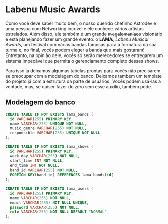 # Labenu Music Awards
Como você deve saber muito bem, o nosso querido chefinho Astrodev é uma pessoa com Networking incrível e ele conhece vários artistas estrelados. Além disso, ele também é um grande ~~megalomaníaco~~ visionário e está planejando fazer um grande evento: o **LAMA**, *Labenu Musical Awards*, um festival  com várias bandas famosas para a formatura da sua turma e, no final, vocês podem eleger a banda que mais gostaram! Entretanto, na opinião dele, vocês só serão merecedores se entregarem um sistema impecável que permita o gerenciamento completo desses shows.

Para isso já deixamos algumas tabelas prontas para vocês não precisarem se preocupar com a modelagem do banco. Deixamos também um template do projeto já com a estrutura da parte de usuários. Vocês podem usá-las a vontade, mas, se quiser fazer do zero sem esse auxílio, também pode.

## Modelagem do banco

```sql
CREATE TABLE IF NOT EXISTS lama_bands (
  id VARCHAR(255) PRIMARY KEY,
  name VARCHAR(255) UNIQUE NOT NULL,
  music_genre VARCHAR(255) NOT NULL,
  responsible VARCHAR(255) UNIQUE NOT NULL 
);

CREATE TABLE IF NOT EXISTS lama_shows (
  id VARCHAR(255) PRIMARY KEY,
  week_day VARCHAR(255) NOT NULL,
  start_time INT NOT NULL,
  end_time INT NOT NULL,
  band_id VARCHAR(255) NOT NULL,
  FOREIGN KEY(band_id) REFERENCES lama_bands(id)
);

CREATE TABLE IF NOT EXISTS lama_users (
  id VARCHAR(255) PRIMARY KEY,
  name VARCHAR(255) NOT NULL,
  email VARCHAR(255) NOT NULL UNIQUE,
  password VARCHAR(255) NOT NULL,
  role VARCHAR(255) NOT NULL DEFAULT "NORMAL"
);

```